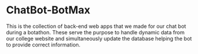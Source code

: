 # ChatBot-BotMax
This is the collection of back-end web apps that we made for our chat bot during a botathon. These serve the purpose to handle dynamic data from our college website and simultaneously update the database helping the bot to provide correct information.
